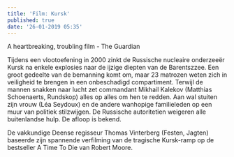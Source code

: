 ```yaml
---
title: 'Film: Kursk'
published: true
date: '26-01-2019 05:35'
---
```


A heartbreaking, troubling film - The Guardian

Tijdens een vlootoefening in 2000 zinkt de Russische nucleaire onderzeeër Kursk na enkele explosies naar de ijzige diepten van de Barentszzee. Een groot gedeelte van de bemanning komt om, maar 23 matrozen weten zich in veiligheid te brengen in een onbeschadigd compartiment. Terwijl de mannen snakken naar lucht zet commandant Mikhail Kalekov (Matthias Schoenaerts, Rundskop) alles op alles om hen te redden. Aan wal stuiten zijn vrouw (Léa Seydoux) en de andere wanhopige familieleden op een muur van politiek stilzwijgen. De Russische autoritetien weigeren alle buitenlandse hulp. De afloop is bekend.

De vakkundige Deense regisseur Thomas Vinterberg (Festen, Jagten) baseerde zijn spannende verfilming van de tragische Kursk-ramp op de bestseller A Time To Die van Robert Moore.